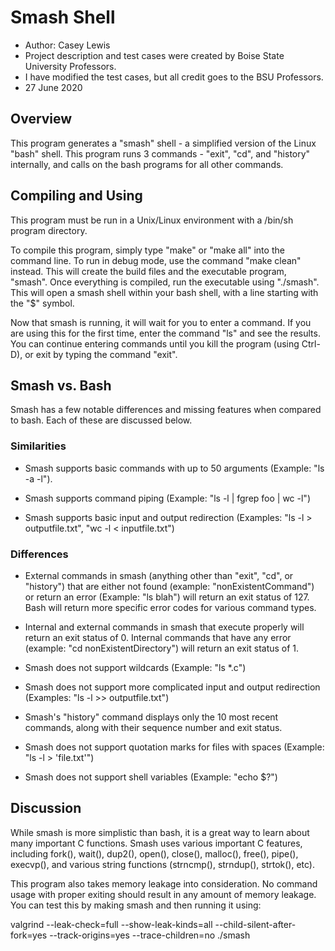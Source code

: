 # Smash Shell
* Author: Casey Lewis
* Project description and test cases were created by Boise State University Professors.
* I have modified the test cases, but all credit goes to the BSU Professors.
* 27 June 2020

## Overview
This program generates a "smash" shell - a simplified version of
the Linux "bash" shell. This program runs 3 commands - "exit", "cd",
and "history" internally, and calls on the bash programs for all other
commands. 

## Compiling and Using
This program must be run in a Unix/Linux environment with a /bin/sh program directory.

To compile this program, simply type "make" or "make all" into the command line. To run
in debug mode, use the command "make clean" instead. This will create the build files 
and the executable program, "smash". Once everything is compiled, run the executable using
"./smash". This will open a smash shell within your bash shell, with a line starting with
the "$" symbol.

Now that smash is running, it will wait for you to enter a command. If you are using this
for the first time, enter the command "ls" and see the results. You can continue entering
commands until you kill the program (using Ctrl-D), or exit by typing the command "exit".

## Smash vs. Bash
Smash has a few notable differences and missing features when compared to bash. Each of these
are discussed below.

### Similarities
* Smash supports basic commands with up to 50 arguments (Example: "ls -a -l").

* Smash supports command piping (Example: "ls -l | fgrep foo | wc -l")

* Smash supports basic input and output redirection (Examples: "ls -l > outputfile.txt", 
"wc -l < inputfile.txt")

### Differences
* External commands in smash (anything other than "exit", "cd", or "history") that are either
not found (example: "nonExistentCommand") or return an error (Example: "ls blah")
will return an exit status of 127. Bash will return more specific error codes for various command types.

* Internal and external commands in smash that execute properly will return an exit status of 0. Internal
commands that have any error (example: "cd nonExistentDirectory") will return an exit status of 1.

* Smash does not support wildcards (Example: "ls *.c")

* Smash does not support more complicated input and output redirection (Examples: "ls -l >> outputfile.txt")

* Smash's "history" command displays only the 10 most recent commands, along with their sequence number
and exit status.

* Smash does not support quotation marks for files with spaces (Example: "ls -l > 'file.txt'")

* Smash does not support shell variables (Example: "echo $?")

## Discussion
While smash is more simplistic than bash, it is a great way to learn about many important
C functions. Smash uses various important C features, including fork(), wait(), dup2(), open(), close(),
malloc(), free(), pipe(), execvp(), and various string functions (strncmp(), strndup(), strtok(), etc).

This program also takes memory leakage into consideration. No command usage with proper exiting should
result in any amount of memory leakage. You can test this by making smash and then running it using: 

valgrind --leak-check=full --show-leak-kinds=all --child-silent-after-fork=yes --track-origins=yes --trace-children=no ./smash